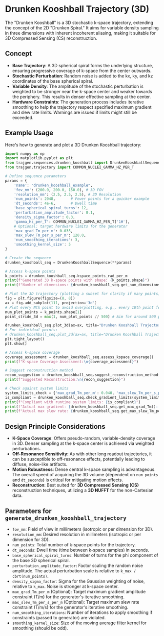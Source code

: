 # Drunken Kooshball Trajectory (3D)

The "Drunken Kooshball" is a 3D stochastic k-space trajectory, extending the concept of the 2D "Drunken Spiral." It aims for variable density sampling in three dimensions with inherent incoherent aliasing, making it suitable for 3D Compressed Sensing (CS) reconstruction.

## Concept

-   **Base Trajectory**: A 3D spherical spiral forms the underlying structure, ensuring progressive coverage of k-space from the center outwards.
-   **Stochastic Perturbation**: Random noise is added to the kx, ky, and kz coordinates of the base spherical spiral.
-   **Variable Density**: The amplitude of the stochastic perturbation is weighted to be stronger near the k-space center and weaker towards the periphery. This results in denser effective sampling at the center.
-   **Hardware Constraints**: The generation process includes iterative smoothing to help the trajectory respect specified maximum gradient and slew rate limits. Warnings are issued if limits might still be exceeded.

## Example Usage

Here's how to generate and plot a 3D Drunken Kooshball trajectory:

```python
import numpy as np
import matplotlib.pyplot as plt
from trajgen.sequences.drunken_kooshball import DrunkenKooshballSequence
from trajgen.trajectory import COMMON_NUCLEI_GAMMA_HZ_PER_T

# Define sequence parameters
params = {
    'name': "drunken_kooshball_example",
    'fov_mm': (200.0, 200.0, 150.0), # 3D FOV
    'resolution_mm': (2.5, 2.5, 2.5), # 3D Resolution
    'num_points': 2048,       # Fewer points for a quicker example
    'dt_seconds': 4e-6,       # Dwell time
    'base_spherical_spiral_turns': 12,
    'perturbation_amplitude_factor': 0.1,
    'density_sigma_factor': 0.3,
    'gamma_Hz_per_T': COMMON_NUCLEI_GAMMA_HZ_PER_T['1H'],
    # Optional: target hardware limits for the generator
    'max_grad_Tm_per_m': 0.035,
    'max_slew_Tm_per_s_per_m': 120.0,
    'num_smoothing_iterations': 3,
    'smoothing_kernel_size': 5
}

# Create the sequence
drunken_kooshball_seq = DrunkenKooshballSequence(**params)

# Access k-space points
k_points = drunken_kooshball_seq.kspace_points_rad_per_m
print(f"Generated 3D k-space points with shape: {k_points.shape}")
print(f"Number of dimensions: {drunken_kooshball_seq.get_num_dimensions()}")

# Plot the 3D trajectory (plotting a subset for clarity if many points)
fig = plt.figure(figsize=(8, 8))
ax = fig.add_subplot(111, projection='3d')
# Plot every Nth point to avoid overplotting, e.g., every 10th point for 2048 points
num_plot_points = k_points.shape[1]
point_stride_3d = max(1, num_plot_points // 500) # Aim for around 500 points in the plot

drunken_kooshball_seq.plot_3d(ax=ax, title="Drunken Kooshball Trajectory (Subsampled Plot)", point_stride=point_stride_3d, plot_style='-')
# For individual points:
# drunken_kooshball_seq.plot_3d(ax=ax, title="Drunken Kooshball Trajectory", point_stride=point_stride_3d, plot_style='.')
plt.tight_layout()
plt.show()

# Assess k-space coverage
coverage_assessment = drunken_kooshball_seq.assess_kspace_coverage()
print(f"K-space Coverage Assessment:\n{coverage_assessment}")

# Suggest reconstruction method
recon_suggestion = drunken_kooshball_seq.suggest_reconstruction_method()
print(f"Suggested Reconstruction:\n{recon_suggestion}")

# Check against system limits
system_limits_check = {'max_grad_Tm_per_m': 0.040, 'max_slew_Tm_per_s_per_m': 150.0}
is_compliant = drunken_kooshball_seq.check_gradient_limits(system_limits_check)
print(f"Compliant with runtime system limits: {is_compliant}")
print(f"Actual max gradient: {drunken_kooshball_seq.get_max_grad_Tm():.3f} T/m")
print(f"Actual max slew rate: {drunken_kooshball_seq.get_max_slew_Tm_per_s():.1f} T/m/s")
```

## Design Principle Considerations

-   **K-Space Coverage**: Offers pseudo-random, variable-density coverage in 3D. Denser sampling at the k-space center is achieved via weighted perturbations.
-   **Off-Resonance Sensitivity**: As with other long readout trajectories, it can be susceptible to off-resonance effects, potentially leading to diffuse, noise-like artifacts.
-   **Motion Robustness**: Dense central k-space sampling is advantageous. The overall speed of acquiring the 3D volume (dependent on `num_points` and `dt_seconds`) is critical for mitigating motion effects.
-   **Reconstruction**: Best suited for **3D Compressed Sensing (CS)** reconstruction techniques, utilizing a **3D NUFFT** for the non-Cartesian data.

## Parameters for `generate_drunken_kooshball_trajectory`

-   `fov_mm`: Field of view in millimeters (isotropic or per dimension for 3D).
-   `resolution_mm`: Desired resolution in millimeters (isotropic or per dimension for 3D).
-   `num_points`: Total number of k-space points for the trajectory.
-   `dt_seconds`: Dwell time (time between k-space samples) in seconds.
-   `base_spherical_spiral_turns`: Number of turns for the phi component of the base 3D spherical spiral.
-   `perturbation_amplitude_factor`: Factor scaling the random noise amplitude. The actual perturbation scale is relative to `k_max / cbrt(num_points)`.
-   `density_sigma_factor`: Sigma for the Gaussian weighting of noise, relative to `k_max`. Noise is stronger at k-space center.
-   `max_grad_Tm_per_m` (Optional): Target maximum gradient amplitude constraint (T/m) for the generator's iterative smoothing.
-   `max_slew_Tm_per_s_per_m` (Optional): Target maximum slew rate constraint (T/m/s) for the generator's iterative smoothing.
-   `num_smoothing_iterations`: Number of iterations to apply smoothing if constraints (passed to generator) are violated.
-   `smoothing_kernel_size`: Size of the moving average filter kernel for smoothing (should be odd).
```
